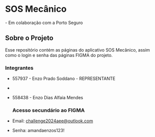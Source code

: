 <h1>SOS Mecânico</h1>
- Em colaboração com a Porto Seguro

<h2>Sobre o Projeto</h2>

 Esse repositório contém as páginas do aplicativo SOS Mecânico,
 assim como o login e senha das páginas FIGMA do projeto.

### Integrantes

* 557937 - Enzo Prado Soddano - REPRESENTANTE

* 

* 558438 - Enzo Dias Alfaia Mendes

  ### Acesso secundário ao FIGMA

* Email: challenge2024aee@outlook.com
* Senha: amandaenzos123!
